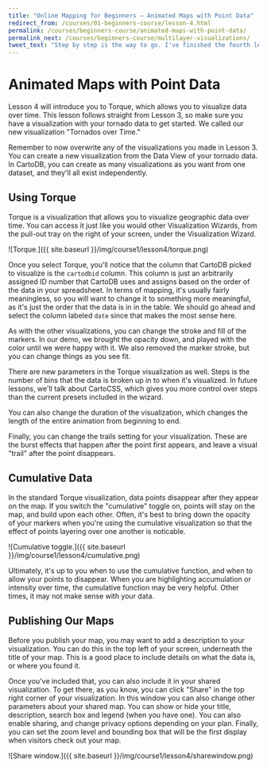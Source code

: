 ```yaml
---
title: "Online Mapping for Beginners — Animated Maps with Point Data"
redirect_from: /courses/01-beginners-course/lesson-4.html
permalink: /courses/beginners-course/animated-maps-with-point-data/
permalink_next: /courses/beginners-course/multilayer-visualizations/
tweet_text: "Step by step is the way to go. I've finished the fourth lesson of the map academy. Check it out"
---
```

# Animated Maps with Point Data

Lesson 4 will introduce you to Torque, which allows you to visualize data over time. This lesson follows straight from Lesson 3, so make sure you have a visualization with your tornado data to get started. We called our new visualization "Tornados over Time."

Remember to now overwrite any of the visualizations you made in Lesson 3. You can create a new visualization from the Data View of your tornado data. In CartoDB, you can create as many visualizations as you want from one dataset, and they'll all exist independently.


## Using Torque

Torque is a visualization that allows you to visualize geographic data over time. You can access it just like you would other Visualization Wizards, from the pull-out tray on the right of your screen, under the Visualization Wizard.

![Torque.]({{ site.baseurl }}/img/course1/lesson4/torque.png)

Once you select Torque, you'll notice that the column that CartoDB picked to visualize is the `cartodbid` column. This column is just an arbitrarily assigned ID number that CartoDB uses and assigns based on the order of the data in your spreadsheet. In terms of mapping, it's usually fairly meaningless, so you will want to change it to something more meaningful, as it's just the order that the data is in in the table. We should go ahead and select the column labeled `date` since that makes the most sense here.

As with the other visualizations, you can change the stroke and fill of the markers. In our demo, we brought the opacity down, and played with the color until we were happy with it. We also removed the marker stroke, but you can change things as you see fit.  

There are new parameters in the Torque visualization as well. Steps is the number of bins that the data is broken up in to when it's visualized. In future lessons, we'll talk about CartoCSS, which gives you more control over steps than the current presets included in the wizard.

You can also change the duration of the visualization, which changes the length of the entire animation from beginning to end.

Finally, you can change the trails setting for your visualization. These are the burst effects that happen after the point first appears, and leave a visual "trail" after the point disappears.


## Cumulative Data

In the standard Torque visualization, data points disappear after they appear on the map. If you switch the "cumulative" toggle on, points will stay on the map, and build upon each other. Often, it's best to bring down the opacity of your markers when you're using the cumulative visualization so that the effect of points layering over one another is noticable.

![Cumulative toggle.]({{ site.baseurl }}/img/course1/lesson4/cumulative.png)

Ultimately, it's up to you when to use the cumulative function, and when to allow your points to disappear. When you are highlighting accumulation or intensity over time, the cumulative function may be very helpful. Other times, it may not make sense with your data.


## Publishing Our Maps

Before you publish your map, you may want to add a description to your visualization. You can do this in the top left of your screen, underneath the title of your map. This is a good place to include details on what the data is, or where you found it.

Once you've included that, you can also include it in your shared visualization. To get there, as you know, you can click "Share" in the top right corner of your visualization. In this window you can also change other parameters about your shared map. You can show or hide your title, description, search box and legend (when you have one). You can also enable sharing, and change privacy options depending on your plan. Finally, you can set the zoom level and bounding box that will be the first display when visitors check out your map.

![Share window.]({{ site.baseurl }}/img/course1/lesson4/sharewindow.png)
